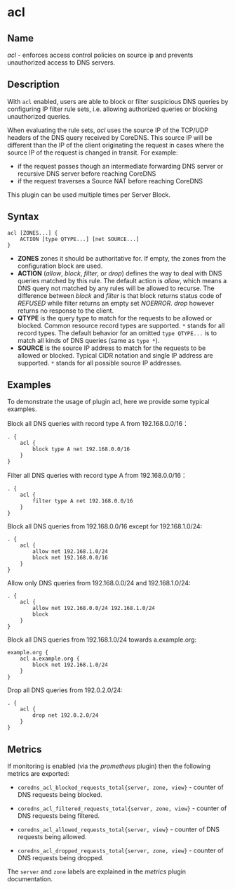 # acl

## Name

*acl* - enforces access control policies on source ip and prevents unauthorized access to DNS servers.

## Description

With `acl` enabled, users are able to block or filter suspicious DNS queries by configuring IP filter rule sets, i.e. allowing authorized queries or blocking unauthorized queries.


When evaluating the rule sets, _acl_ uses the source IP of the TCP/UDP headers of the DNS query received by CoreDNS.
This source IP will be different than the IP of the client originating the request in cases where the source IP of the request is changed in transit.  For example:
* if the request passes though an intermediate forwarding DNS server or recursive DNS server before reaching CoreDNS
* if the request traverses a Source NAT before reaching CoreDNS

This plugin can be used multiple times per Server Block.

## Syntax

```
acl [ZONES...] {
    ACTION [type QTYPE...] [net SOURCE...]
}
```

- **ZONES** zones it should be authoritative for. If empty, the zones from the configuration block are used.
- **ACTION** (*allow*, *block*, *filter*, or *drop*) defines the way to deal with DNS queries matched by this rule. The default action is *allow*, which means a DNS query not matched by any rules will be allowed to recurse. The difference between *block* and *filter* is that block returns status code of *REFUSED* while filter returns an empty set *NOERROR*. *drop* however returns no response to the client.
- **QTYPE** is the query type to match for the requests to be allowed or blocked. Common resource record types are supported. `*` stands for all record types. The default behavior for an omitted `type QTYPE...` is to match all kinds of DNS queries (same as `type *`).
- **SOURCE** is the source IP address to match for the requests to be allowed or blocked. Typical CIDR notation and single IP address are supported. `*` stands for all possible source IP addresses.

## Examples

To demonstrate the usage of plugin acl, here we provide some typical examples.

Block all DNS queries with record type A from 192.168.0.0/16：

~~~ corefile
. {
    acl {
        block type A net 192.168.0.0/16
    }
}
~~~

Filter all DNS queries with record type A from 192.168.0.0/16：

~~~ corefile
. {
    acl {
        filter type A net 192.168.0.0/16
    }
}
~~~

Block all DNS queries from 192.168.0.0/16 except for 192.168.1.0/24:

~~~ corefile
. {
    acl {
        allow net 192.168.1.0/24
        block net 192.168.0.0/16
    }
}
~~~

Allow only DNS queries from 192.168.0.0/24 and 192.168.1.0/24:

~~~ corefile
. {
    acl {
        allow net 192.168.0.0/24 192.168.1.0/24
        block
    }
}
~~~

Block all DNS queries from 192.168.1.0/24 towards a.example.org:

~~~ corefile
example.org {
    acl a.example.org {
        block net 192.168.1.0/24
    }
}
~~~

Drop all DNS queries from 192.0.2.0/24:

~~~ corefile
. {
    acl {
        drop net 192.0.2.0/24
    }
}
~~~

## Metrics

If monitoring is enabled (via the _prometheus_ plugin) then the following metrics are exported:

- `coredns_acl_blocked_requests_total{server, zone, view}` - counter of DNS requests being blocked.

- `coredns_acl_filtered_requests_total{server, zone, view}` - counter of DNS requests being filtered.

- `coredns_acl_allowed_requests_total{server, view}` - counter of DNS requests being allowed.

- `coredns_acl_dropped_requests_total{server, zone, view}` - counter of DNS requests being dropped.

The `server` and `zone` labels are explained in the _metrics_ plugin documentation.
